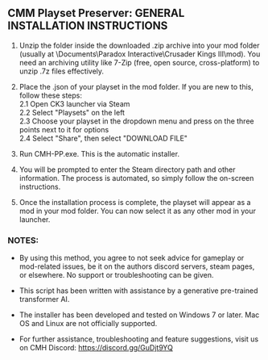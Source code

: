 ## CMM Playset Preserver: GENERAL INSTALLATION INSTRUCTIONS

1. Unzip the folder inside the downloaded .zip archive into your mod folder (usually at \Documents\Paradox Interactive\Crusader Kings III\mod). You need an archiving utility like 7-Zip (free, open source, cross-platform) to unzip .7z files effectively.

2. Place the .json of your playset in the mod folder. If you are new to this, follow these steps:<br/>
2.1 Open CK3 launcher via Steam<br/>
2.2 Select "Playsets" on the left<br/>
2.3 Choose your playset in the dropdown menu and press on the three points next to it for options<br/>
2.4 Select "Share", then select "DOWNLOAD FILE"<br/>

3. Run CMH-PP.exe. This is the automatic installer.
  
4. You will be prompted to enter the Steam directory path and other information. The process is automated, so simply follow the on-screen instructions.

5. Once the installation process is complete, the playset will appear as a mod in your mod folder. You can now select it as any other mod in your launcher.

### NOTES:

- By using this method, you agree to not seek advice for gameplay or mod-related issues, be it on the authors discord servers, steam pages, or elsewhere. No support or troubleshooting can be given.

- This script has been written with assistance by a generative pre-trained transformer AI.

- The installer has been developed and tested on Windows 7 or later. Mac OS and Linux are not officially supported.

- For further assistance, troubleshooting and feature suggestions, visit us on CMH Discord: https://discord.gg/GuDjt9YQ
